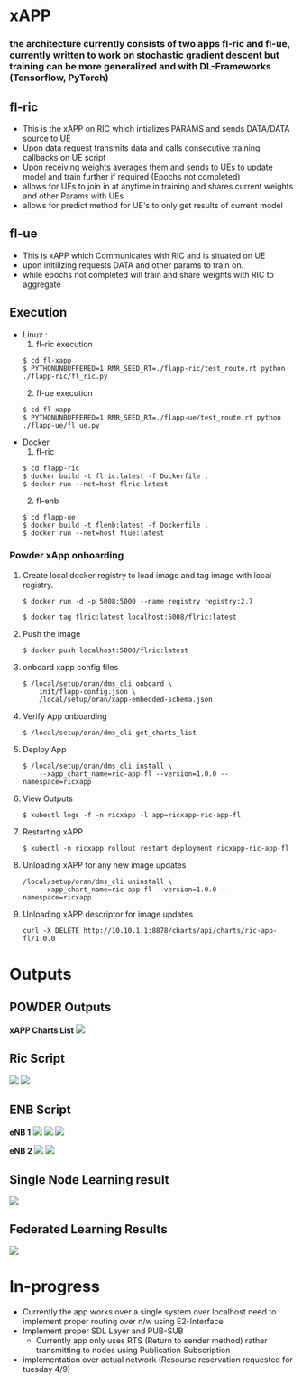 # xAPP

### the architecture currently consists of two apps fl-ric and fl-ue, currently written to work on stochastic gradient descent but training can be more generalized and with DL-Frameworks (Tensorflow, PyTorch)

## fl-ric
 - This is the xAPP on RIC which intializes PARAMS and sends DATA/DATA source to UE
 - Upon data request transmits data and calls consecutive training callbacks on UE script
 - Upon receiving weights averages them and sends to UEs to update model and train further if required (Epochs not completed)
 - allows for UEs to join in at anytime in training and shares current weights and other Params with UEs
 - allows for predict method for UE's to only get results of current model


## fl-ue
 - This is xAPP which Communicates with RIC and is situated on UE
 - upon initilizing requests DATA and other params to train on.
 - while epochs not completed will train and share weights with RIC to aggregate

 ## Execution
  - Linux :
    1. fl-ric execution
    ``` 
    $ cd fl-xapp
    $ PYTHONUNBUFFERED=1 RMR_SEED_RT=./flapp-ric/test_route.rt python ./flapp-ric/fl_ric.py 
    ```
    2. fl-ue execution 
    ```
    $ cd fl-xapp
    $ PYTHONUNBUFFERED=1 RMR_SEED_RT=./flapp-ue/test_route.rt python ./flapp-ue/fl_ue.py 
    ```
  - Docker 
    1. fl-ric
    ``` 
    $ cd flapp-ric
    $ docker build -t flric:latest -f Dockerfile .
    $ docker run --net=host flric:latest
    ```
    2. fl-enb
    ``` 
    $ cd flapp-ue
    $ docker build -t flenb:latest -f Dockerfile .
    $ docker run --net=host flue:latest
    ```
  
### Powder xApp onboarding

1. Create local docker registry to load image and tag image with local registry.
    ```
    $ docker run -d -p 5008:5000 --name registry registry:2.7

    $ docker tag flric:latest localhost:5008/flric:latest
    ```

2. Push the image
    ```
    $ docker push localhost:5008/flric:latest
    ```
3. onboard xapp config files
    ```
    $ /local/setup/oran/dms_cli onboard \
        init/flapp-config.json \
        /local/setup/oran/xapp-embedded-schema.json
    ```

4. Verify App onboarding
    ```
    $ /local/setup/oran/dms_cli get_charts_list
    ```

5. Deploy App
    ```
    $ /local/setup/oran/dms_cli install \
        --xapp_chart_name=ric-app-fl --version=1.0.0 --namespace=ricxapp
    ```
6. View Outputs
    ```
    $ kubectl logs -f -n ricxapp -l app=ricxapp-ric-app-fl
    ```
7. Restarting xAPP
    ```
    $ kubectl -n ricxapp rollout restart deployment ricxapp-ric-app-fl
    ```

8. Unloading xAPP for any new image updates
    ```
    /local/setup/oran/dms_cli uninstall \
        --xapp_chart_name=ric-app-fl --version=1.0.0 --namespace=ricxapp
    ```
9. Unloading xAPP descriptor for image updates
    ```
    curl -X DELETE http://10.10.1.1:8878/charts/api/charts/ric-app-fl/1.0.0
    ```

# Outputs

## POWDER Outputs
**xAPP Charts List**
<img src = outputs\XAPP-Onboard-1.png>

## Ric Script
<img src = outputs\ricout.png>
<img src = outputs\ricout1.png>

## ENB Script
**eNB 1**
<img src = outputs\enbout.png>
<img src = outputs\enbout1.png>
<img src = outputs\enbout2.png>

**eNB 2**
<img src = outputs\enb2out.png>
<img src = outputs\enb2out2.png>

## Single Node Learning result
<img src=outputs\single_node.png>

## Federated Learning Results 
<img src = outputs\fed_results.png>



 # In-progress
  - Currently the app works over a single system over localhost need to implement proper routing over n/w using E2-Interface
  - Implement proper SDL Layer and PUB-SUB
    - Currently app only uses RTS (Return to sender method) rather transmitting to nodes using Publication Subscription
 - implementation over actual network (Resourse reservation requested for tuesday 4/9)
